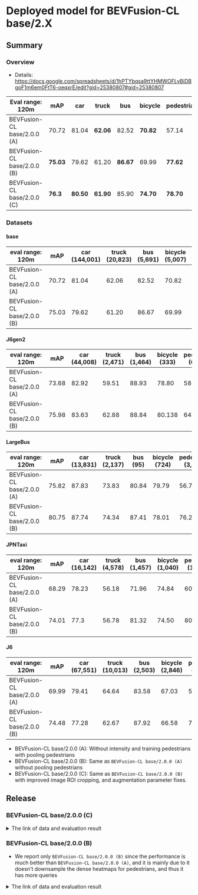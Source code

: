 # Deployed model for BEVFusion-CL base/2.X
## Summary

### Overview
- Details: https://docs.google.com/spreadsheets/d/1hPTYbqsa9ttYHMWOFLyBiDBgoF1m6em0FtT6-oeqxrE/edit?gid=25380807#gid=25380807

| Eval range: 120m                | mAP  | car  | truck | bus  | bicycle | pedestrian |
| --------------------------------| ---- | ---- | ----- | ---- | ------- | ---------- |
| BEVFusion-CL base/2.0.0 (A)     | 70.72 | 81.04 | **62.06** | 82.52 | **70.82** | 57.14                   |
| BEVFusion-CL base/2.0.0 (B)     | **75.03** | 79.62 | 61.20 | **86.67** | 69.99 | **77.62**                |   
| BEVFusion-CL base/2.0.0 (C)     | **76.3**  | **80.50** | **61.90** |   85.90   | **74.70** | **78.70**    |

### Datasets
#### base
| eval range: 120m         | mAP  | car <br> (144,001) | truck <br> (20,823) | bus <br> (5,691) | bicycle <br> (5,007) | pedestrian <br> (42,034) |
| -------------------------| ---- | ----------------- | ------------------- | ---------------- | -------------------- | ------------------------ |
| BEVFusion-CL base/2.0.0 (A)      | 70.72 | 81.04 | 62.06 | 82.52 | 70.82 | 57.14                   |
| BEVFusion-CL base/2.0.0 (B)     | 75.03 | 79.62 | 61.20 | 86.67 | 69.99 | 77.62                   |

#### J6gen2
| eval range: 120m         | mAP  | car <br> (44,008) | truck <br> (2,471) | bus <br> (1,464) | bicycle <br> (333) | pedestrian <br> (6,459) |
| -------------------------| ---- | ----------------- | ------------------- | ---------------- | -------------------- | ------------------------ |
| BEVFusion-CL base/2.0.0 (A)      | 73.68 | 82.92 | 59.51 | 88.93 | 78.80 | 58.19                   |
| BEVFusion-CL base/2.0.0 (B)     | 75.98 | 83.63 | 62.88 | 88.84 | 80.138| 64.37                   |

#### LargeBus
| eval range: 120m         | mAP  | car <br> (13,831)     | truck <br> (2,137) | bus <br> (95) | bicycle <br> (724) | pedestrian <br> (3,916) |
| -------------------------| ---- | -------------------- | ------------------- | ---------------- | -------------------- | ------------------------ |
| BEVFusion-CL base/2.0.0 (A)      | 75.82 | 87.83 | 73.83 | 80.84 | 79.79 | 56.76                  |
| BEVFusion-CL base/2.0.0 (B)     | 80.75 | 87.74 | 74.34 | 87.41 | 78.01 | 76.21                   |

#### JPNTaxi
| eval range: 120m         | mAP     | car <br> (16,142) | truck <br> (4,578) | bus <br> (1,457) | bicycle <br> (1,040) | pedestrian <br> (11,971) |
| -------------------------| ----    | ----------------- | ------------------- | ---------------- | --------------- | ------------------------|
| BEVFusion-CL base/2.0.0 (A)      | 68.29 | 78.23 | 56.18 | 71.96 | 74.84 | 60.23                 |
| BEVFusion-CL base/2.0.0 (B)     | 74.01 | 77.3 | 56.78 | 81.32 | 74.50 | 80.14                  |

#### J6
| eval range: 120m         | mAP     | car <br> (67,551) | truck <br> (10,013) | bus <br> (2,503) | bicycle <br> (2,846) | pedestrian <br> (19,117) |
| -------------------------| ------- | ----------------- | ------------------- | ---------------- | ---------------- | -------------------- |
| BEVFusion-CL base/2.0.0 (A)      | 69.99 | 79.41 | 64.64 | 83.58 | 67.03 | 55.28                |
| BEVFusion-CL base/2.0.0 (B)     | 74.48 | 77.28 | 62.67 | 87.92 | 66.58 | 77.98                  |

- BEVFusion-CL base/2.0.0 (A): Without intensity and training pedestrians with pooling pedestrians
- BEVFusion-CL base/2.0.0 (B): Same as `BEVFusion-CL base/2.0.0 (A)` without pooling pedestrians
- BEVFusion-CL base/2.0.0 (C): Same as `BEVFusion-CL base/2.0.0 (B)` with improved image ROI cropping, and augmentation parameter fixes.

## Release

### BEVFusion-CL base/2.0.0 (C)

<details>
<summary> The link of data and evaluation result </summary>

- Model
  - Training dataset: DB JPNTAXI v1.0 + DB JPNTAXI v2.0 + DB JPNTAXI v4.0 + DB GSM8 v1.0 + DB J6 v1.0 + DB J6 v2.0 + DB J6 v3.0 + DB J6 v5.0 + DB J6 Gen2 v1.0 + DB J6 Gen2 v2.0 + DB J6 Gen2 v4.0 + DB LargeBus v1.0 (total frames: 71,633)
  - [Config file path](https://github.com/tier4/AWML/blob/50f35a8ae52c4892351be0c7aa5d260c1b310b7e/projects/BEVFusion/configs/t4dataset/BEVFusion-CL/bevfusion_camera_lidar_voxel_second_secfpn_4xb8_base.py)
  - Deployed onnx model and ROS parameter files [[WebAuto (for internal)]](WIP)
  - Deployed onnx and ROS parameter files [[model-zoo]]
    - [image_backbone.onnx](https://download.autoware-ml-model-zoo.tier4.jp/autoware-ml/models/bevfusion/bevfusion-cl/t4base/v2.0.0/image_backbone.onnx)
    - [main_body.onnx](https://download.autoware-ml-model-zoo.tier4.jp/autoware-ml/models/bevfusion/bevfusion-cl/t4base/v2.0.0/main_body.onnx)
  - Training results [model-zoo]
    - [logs.zip](https://download.autoware-ml-model-zoo.tier4.jp/autoware-ml/models/bevfusion/bevfusion-cl/t4base/v2.0.0/log.zip)
    - [checkpoint_best.pth](https://download.autoware-ml-model-zoo.tier4.jp/autoware-ml/models/bevfusion/bevfusion-cl/t4base/v2.0.0/best_NuScenes_metric_T4Metric_mAP_epoch_48.pth)
    - [config.py](https://download.autoware-ml-model-zoo.tier4.jp/autoware-ml/models/bevfusion/bevfusion-cl/t4base/v2.0.0/bevfusion_camera_lidar_voxel_second_secfpn_4xb8_base.py)
  - [PR](https://github.com/tier4/AWML/pull/88)
  - Train time: NVIDIA H100 80GB * 4 * 50 epochs = 3 days and 20 hours
  - Batch size: 4*16 = 64

- Evaluation
  - db_jpntaxi_v1 + db_jpntaxi_v2 + db_jpntaxi_v4 + db_gsm8_v1 + db_j6_v1 + db_j6_v2 + db_j6_v3 + db_j6_v5 + db_j6gen2_v1 + db_j6gen2_v1 + db_j6gen2_v4 + db_largebus_v1 (total frames: 5,703):
  - Total mAP (eval range = 120m): 0.763

| class_name |  Count    | mAP  | AP@0.5m | AP@1.0m | AP@2.0m | AP@4.0m |
| ----       |  -------  | ---- | ---- | ---- | ---- | ---- |
| car        |   144,001 | 80.5 | 69.2    | 80.5    | 85.1    | 87.2    |
| truck      |   20,823  | 61.9 | 37.7    | 60.9    | 71.1    | 78.1    |
| bus        |    5,691  | 85.9 | 71.9    | 86.0    | 92.1    | 93.5    |
| bicycle    |    5,007  | 74.7 | 71.2    | 75.4    | 75.9    | 76.4    |
| pedestrian |   42,034  | 78.7 | 76.1    | 78.4    | 79.5    | 80.6    |

</details>

### BEVFusion-CL base/2.0.0 (B)
- We report only `BEVFusion-CL base/2.0.0 (B)` since the performance is much better than `BEVFusion-CL base/2.0.0 (A)`, and it is mainly due to it doesn't downsample the dense heatmaps for pedestrians, and thus it has more queries

<details>
<summary> The link of data and evaluation result </summary>

- Model
  - Training dataset: DB JPNTAXI v1.0 + DB JPNTAXI v2.0 + DB JPNTAXI v4.0 + DB GSM8 v1.0 + DB J6 v1.0 + DB J6 v2.0 + DB J6 v3.0 + DB J6 v5.0 + DB J6 Gen2 v1.0 + DB J6 Gen2 v2.0 + DB J6 Gen2 v4.0 + DB LargeBus v1.0 (total frames: 71,633)
  - [Config file path](https://github.com/tier4/AWML/blob/3cacf810b70fef2aafab1ffa25eb5e3581922f8a/autoware_ml/configs/detection3d/dataset/t4dataset/base.py)
  - Deployed onnx model and ROS parameter files [[WebAuto (for internal)]](WIP)
  - Deployed onnx and ROS parameter files [[model-zoo]]
    - [detection_class_remapper.param.yaml](WIP)
    - [centerpoint_ml_package.param.yaml](WIP)
    - [deploy_metadata.yaml](WIP)
    - [pts_voxel_encoder_centerpoint.onnx](WIP)
    - [pts_backbone_neck_head_centerpoint.onnx](WIP)
  - Training results [[Google drive (for internal)]](WIP)
  - Training results [model-zoo]
    - [logs.zip](WIP)
    - [checkpoint_best.pth](WIP)
    - [config.py](WIP)
  - Train time: NVIDIA H100 80GB * 4 * 50 epochs = 3 days and 20 hours
  - Batch size: 4*16 = 64

- Evaluation
  - db_jpntaxi_v1 + db_jpntaxi_v2 + db_jpntaxi_v4 + db_gsm8_v1 + db_j6_v1 + db_j6_v2 + db_j6_v3 + db_j6_v5 + db_j6gen2_v1 + db_j6gen2_v1 + db_j6gen2_v4 + db_largebus_v1 (total frames: 5,703):
  - Total mAP (eval range = 120m): 0.7503

| class_name |  Count    | mAP  | AP@0.5m | AP@1.0m | AP@2.0m | AP@4.0m |
| ----       |  -------  | ---- | ---- | ---- | ---- | ---- |
| car        |   144,001 | 79.6 | 68.3    | 79.5    | 84.1    | 86.6    |
| truck      |   20,823  | 61.2 | 37.2    | 59.5    | 70.3    | 77.9    |
| bus        |    5,691  | 86.7 | 74.6    | 86.3    | 92.1    | 93.7    |
| bicycle    |    5,007  | 70.0 | 67.4    | 70.4    | 70.8    | 71.4    |
| pedestrian |   42,034  | 77.6 | 74.7    | 77.4    | 78.6    | 79.7    |

- db_largebus_v1 (total frames: 604):
  - Total mAP (eval range = 120m): 0.8075

| class_name |  Count    |  mAP  | AP@0.5m | AP@1.0m | AP@2.0m | AP@4.0m |
| ----       |  -------  | ---- | ---- | ---- | ---- | ---- |
| car        |   13,831  | 87.7 | 80.3    | 87.7    | 90.9    | 92.0    |
| truck      |   2,137   | 74.3 | 53.0    | 74.3    | 83.8    | 86.3    |
| bus        |      95   | 87.4 | 76.9    | 89.1    | 91.8    | 91.8    |
| bicycle    |     724   | 78.0 | 71.5    | 79.3    | 80.4    | 80.9    |
| pedestrian |   3,916   | 76.2 | 73.6    | 76.2    | 77.1    | 77.9    |

- db_j6gen2_v1 + db_j6gen2_v2 + db_j6gen2_v2 (total frames: 1,157):
  - Total mAP (eval range = 120m): 0.765

| class_name |  Count   | mAP  | AP@0.5m | AP@1.0m | AP@2.0m | AP@4.0m |
| ----       |  ------  | ---- | ---- | ---- | ---- | ---- |
| car        |  44,008  | 82.0 | 71.4    | 81.5    | 86.4    | 88.7    |
| truck      |   2,471  | 59.0 | 45.6    | 57.5    | 62.2    | 70.6    |
| bus        |   1,464  | 90.0 | 80.0    | 88.0    | 95.5    | 96.6    |
| bicycle    |     333  | 78.3 | 74.6    | 79.5    | 79.5    | 79.7    |
| pedestrian |   6,459  | 73.2 | 70.4    | 73.1    | 74.0    | 75.1    |
</details>
